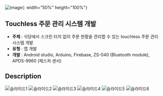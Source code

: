 ![image](https://user-images.githubusercontent.com/81956540/230845085-502a0d35-1d1a-48c5-8870-da2949714e36.png){: width="50%" height="100%"}

## Touchless 주문 관리 시스템 개발
- **주제**  : 식당에서 스크린 터치 없이 주문 현황을 관리할 수 있는 touchless 주문 관리 시스템 개발
- **유형**  : 앱 개발
- **개발**  : Android studio, Arduino, Firebase, ZS-040 (Bluetooth module), APDS-9960 (제스처 센서)

## Description
![슬라이드1](https://user-images.githubusercontent.com/81956540/230857068-a70b0488-a225-4473-a5ca-a2f5c305f76b.PNG)
![슬라이드2](https://user-images.githubusercontent.com/81956540/230857073-1f095e97-67be-4c1c-9613-65fd649a7d24.PNG)
![슬라이드3](https://user-images.githubusercontent.com/81956540/230857078-28492c0b-a049-4f59-bea9-c1aedd2e7f51.PNG)
![슬라이드4](https://user-images.githubusercontent.com/81956540/230857083-fe6e502f-cdf0-484c-b083-948e05c26b26.PNG)
![슬라이드5](https://user-images.githubusercontent.com/81956540/230857087-8733c3eb-e14d-4e92-b9fe-6092d1c5958c.PNG)
![슬라이드6](https://user-images.githubusercontent.com/81956540/230857092-a43c2e53-a36e-414c-a4d8-44169bee51d7.PNG)
